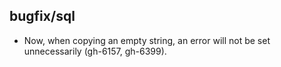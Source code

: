 ## bugfix/sql

* Now, when copying an empty string, an error will not be set unnecessarily
  (gh-6157, gh-6399).
